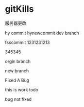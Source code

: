 # gitKills
服务器更改

hy commit hynewcommit
dev branch

fsscommit
1231231213


345345

orgin branch

new branch


Fixed A Bug




this is work todo

bug not fixed

